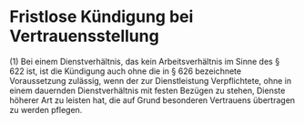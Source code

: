 # Fristlose Kündigung bei Vertrauensstellung

(1) Bei einem Dienstverhältnis, das kein Arbeitsverhältnis im Sinne des § 622 ist, ist die Kündigung auch ohne die in § 626 bezeichnete Voraussetzung zulässig, wenn der zur Dienstleistung Verpflichtete, ohne in einem dauernden Dienstverhältnis mit festen Bezügen zu stehen, Dienste höherer Art zu leisten hat, die auf Grund besonderen Vertrauens übertragen zu werden pflegen.